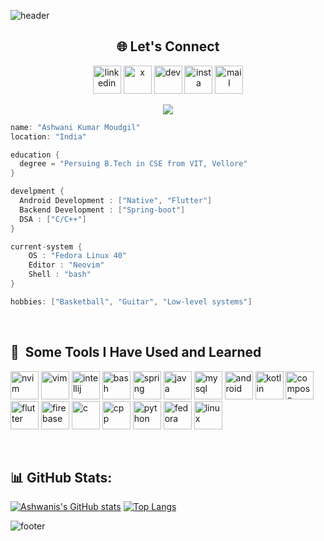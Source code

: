![header](https://capsule-render.vercel.app/api?type=waving&color=gradient&customColorList=5,1,5,12,21&text=Hi%20There!&height=150&animation=fadeIn&fontSize=75)
<h2 align="center"> 🌐 Let's Connect </h2>
<p align="center">
  <a href = "https://www.linkedin.com/in/ashwani-kumar-moudgil-122883254/"><img src="https://cdn.jsdelivr.net/gh/devicons/devicon@latest/icons/linkedin/linkedin-original.svg" alt="linkedin" width="45" height="45"/></a>
  <a href = "https://x.com/AshwaniKumarMo3"><img src="https://cdn.jsdelivr.net/gh/devicons/devicon@latest/icons/twitter/twitter-original.svg" alt="x" width="45" height="45"/></a>
  <a href = "https://dev.to/ashwani1330"><img src="https://cdn3.iconfinder.com/data/icons/logos-and-brands-adobe/512/84_Dev-512.png" alt="dev" width="45" height="45"/></a>
  <a href = "https://www.instagram.com/ashwani_kr_moudgil?igsh=MWFyM2J2N3lwOXRyZw=="><img src="https://cdn2.iconfinder.com/data/icons/social-icons-33/128/Instagram-512.png" alt="insta" width="45" height="45"/></a>
  <a href="mailto:ashwanihabri@gmail.com"><img src="https://cdn4.iconfinder.com/data/icons/logo-brand/512/gmail_google_mail_email-128.png" alt="mail" width="45" height="45"/></a>
</p>


<p align="center">
  <img src="https://img.wattpad.com/e82421ac42eb5da25835873bf8337408c9917a4a/68747470733a2f2f73332e616d617a6f6e6177732e636f6d2f776174747061642d6d656469612d736572766963652f53746f7279496d6167652f5453536f3831596d6837526772513d3d2d3433363534383738342e313533376132303864626638313063643635393635383931333531362e676966"/>
</p>

```kotlin
name: "Ashwani Kumar Moudgil"
location: "India"

education {
  degree = "Persuing B.Tech in CSE from VIT, Vellore"
}

develpment {
  Android Development : ["Native", "Flutter"]
  Backend Development : ["Spring-boot"]
  DSA : ["C/C++"]
}

current-system {
    OS : "Fedora Linux 40"
    Editor : "Neovim"
    Shell : "bash"
}

hobbies: ["Basketball", "Guitar", "Low-level systems"]
```

<br>

<h2> 🚀 &nbsp;Some Tools I Have Used and Learned</h2>
<p align="left">
  <img src="https://cdn.jsdelivr.net/gh/devicons/devicon@latest/icons/neovim/neovim-original.svg" alt="nvim" width="45" height="45"/>
  <img src="https://cdn.jsdelivr.net/gh/devicons/devicon@latest/icons/vim/vim-original.svg" alt="vim" width="45" height="45"/>
  <img src="https://cdn.jsdelivr.net/gh/devicons/devicon@latest/icons/intellij/intellij-original.svg" alt="intellij" width="45" height="45"/>
  <img src="https://cdn.jsdelivr.net/gh/devicons/devicon/icons/bash/bash-original.svg" alt="bash" width="45" height="45"/>
  <img src="https://cdn.jsdelivr.net/gh/devicons/devicon@latest/icons/spring/spring-original.svg" alt="spring" width="45" height="45"/>
  <img src="https://cdn.jsdelivr.net/gh/devicons/devicon@latest/icons/java/java-original.svg" alt="java" width="45" height="45"/>
  <img src="https://cdn.jsdelivr.net/gh/devicons/devicon@latest/icons/mysql/mysql-original.svg" alt="mysql" width="45" height="45"/>
  <img src="https://cdn.jsdelivr.net/gh/devicons/devicon@latest/icons/androidstudio/androidstudio-original.svg" alt="android" width="45" height="45"/>
  <img src = "https://cdn.jsdelivr.net/gh/devicons/devicon@latest/icons/kotlin/kotlin-original.svg" alt="kotlin" width="45" height="45"/>
  <img src="https://cdn.jsdelivr.net/gh/devicons/devicon@latest/icons/jetpackcompose/jetpackcompose-original.svg" alt="compose" width="45" height="45"/>
  <img src="https://cdn.jsdelivr.net/gh/devicons/devicon@latest/icons/flutter/flutter-original.svg" alt="flutter" width="45" height="45"/>
  <img src = "https://cdn.jsdelivr.net/gh/devicons/devicon@latest/icons/firebase/firebase-original.svg" alt="firebase" width="45" height="45"/>
  <img src="https://cdn.jsdelivr.net/gh/devicons/devicon@latest/icons/c/c-original.svg" alt="c" width="45" height="45"/>
  <img src="https://cdn.jsdelivr.net/gh/devicons/devicon@latest/icons/cplusplus/cplusplus-original.svg" alt="cpp" width="45" height="45"/>
  <img src="https://cdn.jsdelivr.net/gh/devicons/devicon@latest/icons/python/python-original.svg" alt="python" width="45" height="45"/>
  <img src="https://cdn.jsdelivr.net/gh/devicons/devicon@latest/icons/fedora/fedora-original.svg" alt="fedora" width="45" height="45"/>
  <img src="https://cdn.jsdelivr.net/gh/devicons/devicon@latest/icons/linux/linux-original.svg" alt="linux" width="45" height="45"/>
</p>

<br>

## 📊 GitHub Stats:
[![Ashwanis's GitHub stats](https://github-readme-stats.vercel.app/api?username=Ashwani1330&show_icons=true&line_height=29&theme=tokyonight)](https://github.com/Ashwani1330/github-readme-stats) [![Top Langs](https://github-readme-stats.vercel.app/api/top-langs/?username=Ashwani1330&layout=donut&exclude_repo=Space_Catalogue,Jupyter_Python&langs_count=5&theme=tokyonight)](https://github.com/Ashwani1330/github-readme-stats)

![footer](https://capsule-render.vercel.app/api?type=waving&color=gradient&customColorList=5,2,5,12,21&section=footer)

